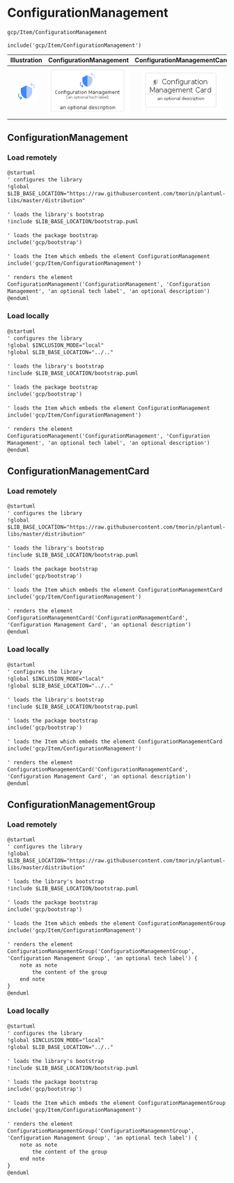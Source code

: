 # ConfigurationManagement


```text
gcp/Item/ConfigurationManagement
```

```text
include('gcp/Item/ConfigurationManagement')
```



| Illustration | ConfigurationManagement | ConfigurationManagementCard | ConfigurationManagementGroup |
| :---: | :---: | :---: | :---: |
| ![illustration for Illustration](../../gcp/Item/ConfigurationManagement.png) | ![illustration for ConfigurationManagement](../../gcp/Item/ConfigurationManagement.Local.png) | ![illustration for ConfigurationManagementCard](../../gcp/Item/ConfigurationManagementCard.Local.png) | ![illustration for ConfigurationManagementGroup](../../gcp/Item/ConfigurationManagementGroup.Local.png) |




## ConfigurationManagement

### Load remotely
```plantuml
@startuml
' configures the library
!global $LIB_BASE_LOCATION="https://raw.githubusercontent.com/tmorin/plantuml-libs/master/distribution"

' loads the library's bootstrap
!include $LIB_BASE_LOCATION/bootstrap.puml

' loads the package bootstrap
include('gcp/bootstrap')

' loads the Item which embeds the element ConfigurationManagement
include('gcp/Item/ConfigurationManagement')

' renders the element
ConfigurationManagement('ConfigurationManagement', 'Configuration Management', 'an optional tech label', 'an optional description')
@enduml
```

### Load locally
```plantuml
@startuml
' configures the library
!global $INCLUSION_MODE="local"
!global $LIB_BASE_LOCATION="../.."

' loads the library's bootstrap
!include $LIB_BASE_LOCATION/bootstrap.puml

' loads the package bootstrap
include('gcp/bootstrap')

' loads the Item which embeds the element ConfigurationManagement
include('gcp/Item/ConfigurationManagement')

' renders the element
ConfigurationManagement('ConfigurationManagement', 'Configuration Management', 'an optional tech label', 'an optional description')
@enduml
```

## ConfigurationManagementCard

### Load remotely
```plantuml
@startuml
' configures the library
!global $LIB_BASE_LOCATION="https://raw.githubusercontent.com/tmorin/plantuml-libs/master/distribution"

' loads the library's bootstrap
!include $LIB_BASE_LOCATION/bootstrap.puml

' loads the package bootstrap
include('gcp/bootstrap')

' loads the Item which embeds the element ConfigurationManagementCard
include('gcp/Item/ConfigurationManagement')

' renders the element
ConfigurationManagementCard('ConfigurationManagementCard', 'Configuration Management Card', 'an optional description')
@enduml
```

### Load locally
```plantuml
@startuml
' configures the library
!global $INCLUSION_MODE="local"
!global $LIB_BASE_LOCATION="../.."

' loads the library's bootstrap
!include $LIB_BASE_LOCATION/bootstrap.puml

' loads the package bootstrap
include('gcp/bootstrap')

' loads the Item which embeds the element ConfigurationManagementCard
include('gcp/Item/ConfigurationManagement')

' renders the element
ConfigurationManagementCard('ConfigurationManagementCard', 'Configuration Management Card', 'an optional description')
@enduml
```

## ConfigurationManagementGroup

### Load remotely
```plantuml
@startuml
' configures the library
!global $LIB_BASE_LOCATION="https://raw.githubusercontent.com/tmorin/plantuml-libs/master/distribution"

' loads the library's bootstrap
!include $LIB_BASE_LOCATION/bootstrap.puml

' loads the package bootstrap
include('gcp/bootstrap')

' loads the Item which embeds the element ConfigurationManagementGroup
include('gcp/Item/ConfigurationManagement')

' renders the element
ConfigurationManagementGroup('ConfigurationManagementGroup', 'Configuration Management Group', 'an optional tech label') {
    note as note
        the content of the group
    end note
}
@enduml
```

### Load locally
```plantuml
@startuml
' configures the library
!global $INCLUSION_MODE="local"
!global $LIB_BASE_LOCATION="../.."

' loads the library's bootstrap
!include $LIB_BASE_LOCATION/bootstrap.puml

' loads the package bootstrap
include('gcp/bootstrap')

' loads the Item which embeds the element ConfigurationManagementGroup
include('gcp/Item/ConfigurationManagement')

' renders the element
ConfigurationManagementGroup('ConfigurationManagementGroup', 'Configuration Management Group', 'an optional tech label') {
    note as note
        the content of the group
    end note
}
@enduml
```

